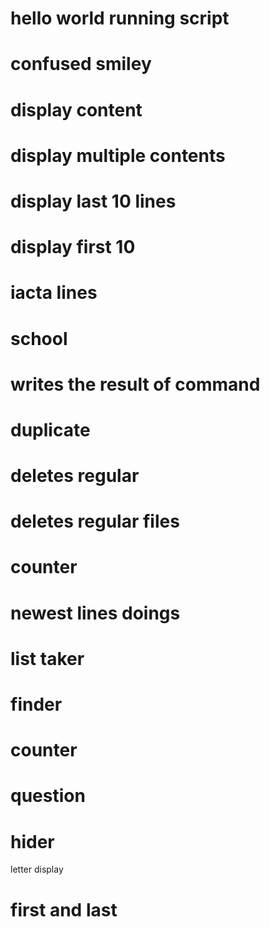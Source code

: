 # hello world running script
# confused smiley
# display content
# display multiple contents
# display last 10 lines
# display first 10
# iacta lines
# school
# writes the result of command
# duplicate
# deletes regular
# deletes regular files
# counter
# newest lines doings
# list taker
# finder
# counter
# question
# hider
letter display
# first and last
